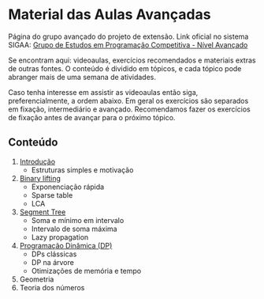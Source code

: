 Material das Aulas Avançadas
====================================

Página do grupo avançado do projeto de extensão. Link oficial no sistema SIGAA: [Grupo de Estudos em Programação Competitiva - Nível Avançado](https://sig.unb.br/sigaa/link/public/extensao/visualizacaoAcaoExtensao/1960)

Se encontram aqui: videoaulas, exercícios recomendados e materiais extras de outras fontes. O conteúdo é dividido em tópicos, e cada tópico pode abranger mais de uma semana de atividades.

Caso tenha interesse em assistir as videoaulas então siga, preferencialmente, a ordem abaixo. Em geral os exercícios são separados em fixação, intermediário e avançado. Recomendamos fazer os exercícios de fixação antes de avançar para o próximo tópico.

## Conteúdo

1. [Introdução](introducao/README.md)
    - Estruturas simples e motivação
1. [Binary lifting](binary-lifting/README.md)
    - Exponenciação rápida
    - Sparse table
    - LCA
1. [Segment Tree](segment-tree/README.md)
    - Soma e mínimo em intervalo
    - Intervalo de soma máxima
    - Lazy propagation
1. [Programação Dinâmica (DP)](programacao-dinamica/README.md)
    - DPs clássicas
    - DP na árvore
    - Otimizações de memória e tempo
1. Geometria
1. Teoria dos números

